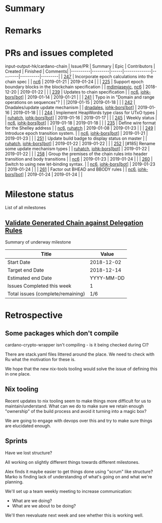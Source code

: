 # Summary

# Remarks

# PRs and issues completed

input-output-hk/cardano-chain
| Issue/PR | Summary | Epic | Contributors | Created | Finished | Comments|
|----------|---------|------|--------------|---------|----------|---------|
| [247](https://github.com/input-output-hk/cardano-chain/issues/247) | Incorporate epoch calculations into the chain spec | | [nc6](https://github.com/nc6) | 2019-01-21 | 2019-01-24 | |
| [225](https://github.com/input-output-hk/cardano-chain/issues/225) | Support epoch boundary blocks in the blockchain specification | | [mdimjasevic](https://github.com/mdimjasevic), [nc6](https://github.com/nc6) | 2018-12-20 | 2019-01-22 | |
| [239](https://github.com/input-output-hk/cardano-chain/pull/239) | Updates to chain specification | | [nc6](https://github.com/nc6), [iohk-bors[bot]](https://github.com/apps/iohk-bors) | 2019-01-14 | 2019-01-21 | |
| [241](https://github.com/input-output-hk/cardano-chain/issues/241) | Typo in in "Domain and range operations on sequences"? | | |2019-01-15 | 2019-01-18 | |
| [242](https://github.com/input-output-hk/cardano-chain/pull/242) | Dnadales/update update mechanism | | [dnadales](https://github.com/dnadales), [iohk-bors[bot]](https://github.com/apps/iohk-bors) | 2019-01-16 | 2019-01-18 | |
| [244](https://github.com/input-output-hk/cardano-chain/pull/244) | Implement HeapWords type class for UTxO types | | [ruhatch](https://github.com/ruhatch), [iohk-bors[bot]](https://github.com/apps/iohk-bors) | 2019-01-16 | 2019-01-17 | |
| [245](https://github.com/input-output-hk/cardano-chain/pull/245) | Weekly status | | [nc6](https://github.com/nc6), [iohk-bors[bot]](https://github.com/apps/iohk-bors) | 2019-01-18 | 2019-01-18 | |
| [235](https://github.com/input-output-hk/cardano-chain/issues/235) | Define wire format for the Shelley address | | [nc6](https://github.com/nc6), [ruhatch](https://github.com/ruhatch) | 2019-01-08 | 2019-01-23 | |
| [249](https://github.com/input-output-hk/cardano-chain/pull/249) | Introduce epoch transition system. | | [nc6](https://github.com/nc6), [iohk-bors[bot]](https://github.com/apps/iohk-bors) | 2019-01-21 | 2019-01-23 | |
| [251](https://github.com/input-output-hk/cardano-chain/pull/251) | Update build badge to display status on master | | [ruhatch](https://github.com/ruhatch), [iohk-bors[bot]](https://github.com/apps/iohk-bors) | 2019-01-22 | 2019-01-22 | |
| [252](https://github.com/input-output-hk/cardano-chain/pull/252) | [#185] Rename some update mechanism types | | [ruhatch](https://github.com/ruhatch), [iohk-bors[bot]](https://github.com/apps/iohk-bors) | 2019-01-22 | 2019-01-22 | |
| [258](https://github.com/input-output-hk/cardano-chain/issues/258) | Group the premises of the chain rules into header transition and body transitions | | [nc6](https://github.com/nc6) | 2019-01-23 | 2019-01-24 | |
| [260](https://github.com/input-output-hk/cardano-chain/pull/260) | Switch to using new let-binding syntax. | | [nc6](https://github.com/nc6), [iohk-bors[bot]](https://github.com/apps/iohk-bors) | 2019-01-23 | 2019-01-24 | |
| [261](https://github.com/input-output-hk/cardano-chain/pull/261) | Factor out BHEAD and BBODY rules | | [nc6](https://github.com/nc6), [iohk-bors[bot]](https://github.com/apps/iohk-bors) | 2019-01-24 | 2019-01-24 | |

# Milestone status

List of all milestones

## [Validate Generated Chain against Delegation Rules](https://github.com/input-output-hk/cardano-chain/milestone/2)

Summary of underway milestone

| Title                             | Value      |
|-----------------------------------|------------|
| Start Date                        | 2018-12-02 |
| Target end Date                   | 2018-12-14 |
| Estimated end Date                | YYYY-MM-DD |
| Issues Completed this week        | 1          |
| Total issues (complete/remaining) | 1/6        |

# Retrospective

## Some packages which don't compile

cardano-crypto-wrapper isn't compiling - is it being checked during CI?

There are stack.yaml files littered around the place. We need to check with Ru
what the motivation for these is.

We hope that the new nix-tools tooling would solve the issue of defining this in
one place.

## Nix tooling

Recent updates to nix tooling seem to make things more difficult for us to
maintain/understand. What can we do to make sure we retain enough "ownership" of
the build process and avoid it turning into a magic box?

We are going to engage with devops over this and try to make sure things are
elucidated enough.

## Sprints

Have we lost structure?

All working on slightly different things towards different milestones.

Alex finds it maybe easier to get things done using "scrum" like structure?
Marko is finding lack of understanding of what's going on and what we're
planning.

We'll set up a team weekly meeting to increase communication:
- What are we doing?
- What are we about to be doing?

We'll then reevaluate next week and see whether this is working well.
